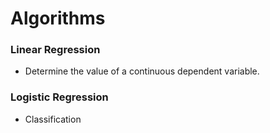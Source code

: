 # Algorithms

### Linear Regression
* Determine the value of a continuous dependent variable.


### Logistic Regression
* Classification
